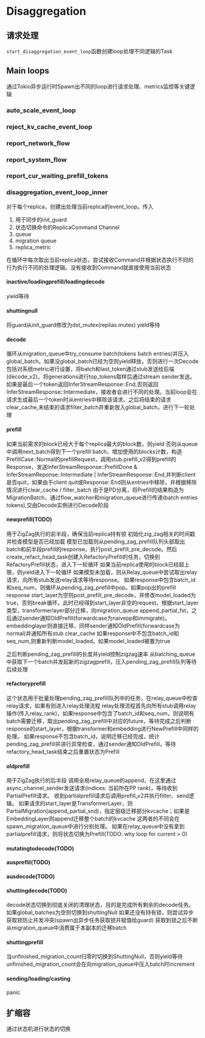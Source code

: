 # Disaggregation
## 请求处理
`start_disaggregation_event_loop`函数创建loop处理不同逻辑的Task
## Main loops
通过Tokio异步运行时Spawn出不同的loop进行请求处理、metrics监控等关键逻辑
### auto_scale_event_loop
### reject_kv_cache_event_loop
### report_network_flow
### report_system_flow
### report_cur_waiting_prefill_tokens
### disaggregation_event_loop_inner
对于每个replica，创建出处理当前replica的event_loop。传入
1. 用于同步的init_guard
2. 状态切换命令的ReplicaCommand Channel
3. queue
4. migration queue
5. replica_metric


在循环中每次取出当前replica状态，尝试接收Command并根据状态执行不同的行为执行不同的处理逻辑。没有接收到Command就直接使用当前状态
#### inactive/loadingprefill/loadingdecode
yield等待
#### shuttingnull
将guard从init_guard修改为dst_mutex(replias.mutex)
yield等待
#### decode
循环从migration_queue中try_consume batch(tokens batch entries)并压入global_batch。如果没global_batch已经为空则yield释放，否则进行一次Decode
包括对系统metric进行设置，将batch和last_token通过stub发送给后端(decode_v2)，将generations进行top_tokens取样后通过stream sender发送。如果是最后一个token返回InferStreamResponse::End,否则返回InferStreamResponse::Intermediate，接收者会进行不同的处理。当前loop会在请求生成最后一个token时从entries中移除该请求。之后将结束的请求clear_cache,未结束的请求filter_batch并重新放入global_batch，进行下一轮处理
#### prefill
如果当前需求的block已经大于每个replica最大的block数，则yield
否则从queue中调用next_batch得到下一个prefill batch，增加使用的blocks计数，构造PrefillCase::Normal的prefillRequest，调用stub.prefill_v2得到prefill的Response，发送InferStreamResponse::PrefillDone & InferStreamReponse::Intermediate | InferStreamResponse::End,并判断client是否quit，如果由于client quit或Response::End则从entries中移除，并根据移除情况进行clear_cache / filter_batch
由于是PD分离，将Prefill的结果构造为MigrationBatch，通过flow_watcher和migration_queue进行传递(batch entries tokens),交由Decode实例进行Decode阶段
#### newprefill(TODO)
用于ZigZag执行的前半段，确保当前replica持有锁
初始化zig_zag相关的时间戳并检查模型是否已经加载
模型已加载则从pending_zag_prefill队列头部取出batch和前半段prefill的response，执行post_prefill_pre_decode。然后create_refact_head_task创建入RefactoryPrefill的任务，切换到RefactoryPrefill状态，进入下一轮循环
如果当前replica使用的block已经超上限，则yield进入下一轮循环
如果模型未加载，则从Relay_queue中尝试取出relay请求，向所有stub发送relay请求等待response。
如果response中包含batch_id和seq_num，则循环从pending_zag_prefill中pop。如果pop出的prefill response start_layer为空则post_prefill_pre_decode，并修改model_loaded为true，否则break循环。此时已经得到start_layer非空的request，根据start_layer类型，transformerlayer部分迁移，向migration_queue append_partial_fst，之后通过sender通知OldPrefill(forwardcase为naivepp和immigrate)。embeddinglayer则直接迁移，同样sender通知OldPrefill(forwardcase为normal)并通知所有stub clear_cache
如果response中不包含batch_id和seq_num,则重新判断model_loaded。如果model_loaded被置为true

之后判断pending_zag_prefill的长度并yield控制zigzag速率
从batching_queue中获取下一个batch并发起新的zigzagprefill，压入pending_zag_prefill队列等待后续处理
#### refactoryprefill
这个状态用于批量处理pending_zag_prefill队列中的任务，在relay_queue中检查relay请求，如果有则进入relay处理流程
relay处理流程首先向所有stub调用relay操作(传入relay_rank)，如果response中包含了batch_id和seq_num，则说明有batch需要迁移，取出pending_zag_prefill中对应的future，等待完成之后判断response的start_layer，根据transformer和embedding进行NewPrefill中同样的处理。
如果response不包含batch_id，说明迁移已经完成，统计pending_zag_prefill并进行异常检查，通过sender通知OldPrefill，等待refactory_head_task结束之后重置状态为Prefill
#### oldprefill
用于ZigZag执行的后半段
调用全局relay_queue的append，在这里通过async_channel_sender发送请求(indices: 当前所在PP rank)，等待收到PartialPrefill请求。
收到partialprefill请求后调用prefill_v2并执行filter、send逻辑。
如果请求的start_layer是TransformerLayer，则PartialMigration(append_partial_snd)，指定层级迁移部分kvcache；如果是EmbeddingLayer则append迁移整个batch的kvcache
这两者的不同会在spawn_migration_queue中进行分别处理。
如果在relay_queue中没有拿到partialprefill请求，则将状态切换为Prefill(TODO: why loop for current > 0)
#### mutatingtodecode(TODO)
#### auspreflil(TODO)
#### ausdecode(TODO)
#### shuttingdecode(TODO)
decode状态切换到彻底关闭的清理状态，目的是完成所有剩余的decode任务。如果global_batches为空则切换到shuttingNull
如果还没有持有锁，则尝试异步获取锁防止并发冲突(spawn出异步任务获取锁并赋值给guard)
获取到锁之后不断从migration_queue中消费属于本副本的迁移batch
#### shuttingprefill
当unfinished_migration_count归零时切换到ShuttingNull，否则yield等待
unfinished_migration_count会在向migration_queue中压入batch时increment
#### sending/loading/casting
panic
## 扩缩容
通过状态机进行状态的切换